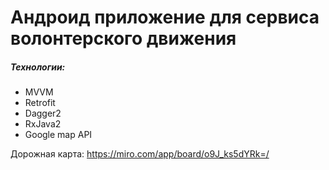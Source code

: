 # Андроид приложение для сервиса волонтерского движения
##### Технологии:
* MVVM
* Retrofit
* Dagger2
* RxJava2
* Google map API

Дорожная карта:
https://miro.com/app/board/o9J_ks5dYRk=/
